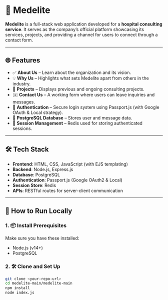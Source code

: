 # 🏥 Medelite

**Medelite** is a full-stack web application developed for a **hospital consulting service**. It serves as the company’s official platform showcasing its services, projects, and providing a channel for users to connect through a contact form.

---

## 🌐 Features

- ✅ **About Us** – Learn about the organization and its vision.
- 💡 **Why Us** – Highlights what sets Medelite apart from others in the industry.
- 📂 **Projects** – Displays previous and ongoing consulting projects.
- ✉️ **Contact Us** – A working form where users can leave inquiries and messages.
- 🔐 **Authentication** – Secure login system using Passport.js (with Google OAuth & Local strategy).
- 💾 **PostgreSQL Database** – Stores user and message data.
- 🔧 **Session Management** – Redis used for storing authenticated sessions.

---

## 🛠️ Tech Stack

- **Frontend**: HTML, CSS, JavaScript (with EJS templating)
- **Backend**: Node.js, Express.js
- **Database**: PostgreSQL
- **Authentication**: Passport.js (Google OAuth2 & Local)
- **Session Store**: Redis
- **APIs**: RESTful routes for server-client communication

---

## 🚀 How to Run Locally

### 1. 📦 Install Prerequisites
Make sure you have these installed:

- Node.js (v14+)
- PostgreSQL


### 2. 🛠️ Clone and Set Up

```bash
git clone <your-repo-url>
cd medelite-main/medelite-main
npm install
node index.js
